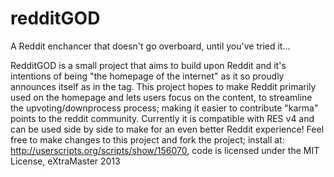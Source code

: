 redditGOD
=========

A Reddit enchancer that doesn't go overboard, until you've tried it...

RedditGOD is a small project that aims to build upon Reddit and it's intentions of being "the homepage of the internet" as it so proudly announces itself as in the <title></title> tag. 
This project hopes to make Reddit primarily used on the homepage and lets users focus on the content, to streamline the upvoting/downprocess process; making it easier to contribute "karma" points to the reddit community.
Currently it is compatible with RES v4 and can be used side by side to make for an even better Reddit experience!
Feel free to make changes to this project and fork the project; install at: http://userscripts.org/scripts/show/156070, code is licensed under the MIT License, eXtraMaster 2013

